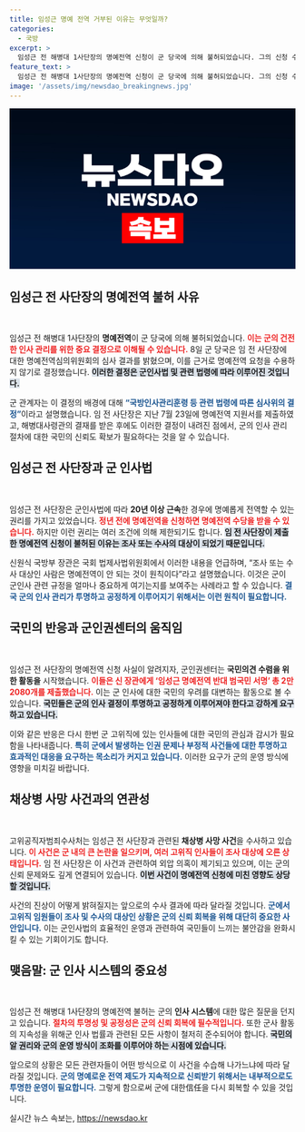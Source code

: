 ```yaml
---
title: 임성근 명예 전역 거부된 이유는 무엇일까?
categories:
  - 국방
excerpt: >
  임성근 전 해병대 1사단장의 명예전역 신청이 군 당국에 의해 불허되었습니다. 그의 신청 수용 여부에 대한 논란이 일며, 국민들의 관심이 집중되고 있습니다. 이 사건의 배경에는 외압 의혹 수사와 군 인사 규정이 얽혀 있습니다.
feature_text: >
  임성근 전 해병대 1사단장의 명예전역 신청이 군 당국에 의해 불허되었습니다. 그의 신청 수용 여부에 대한 논란이 일며, 국민들의 관심이 집중되고 있습니다. 이 사건의 배경에는 외압 의혹 수사와 군 인사 규정이 얽혀 있습니다.
image: '/assets/img/newsdao_breakingnews.jpg'
---
```


<p><img src="/assets/img/newsdao_breakingnews.jpg" alt="flaretime 속보" /></p>

<h2 data-ke-size="size26">임성근 전 사단장의 명예전역 불허 사유</h2>

<p data-ke-size="size16">&nbsp;</p>

<p>임성근 전 해병대 1사단장의 <b>명예전역</b>이 군 당국에 의해 불허되었습니다. <b><span style="color: #ee2323;">이는 군의 건전한 인사 관리를 위한 중요 결정으로 이해될 수 있습니다.</span></b> 8일 군 당국은 임 전 사단장에 대한 명예전역심의위원회의 심사 결과를 밝혔으며, 이를 근거로 명예전역 요청을 수용하지 않기로 결정했습니다. <b><span style="background-color: #21538527;">이러한 결정은 군인사법 및 관련 법령에 따라 이루어진 것입니다.</span></b></p>

<p>군 관계자는 이 결정의 배경에 대해 <b><span style="color: #1a5490;">“국방인사관리훈령 등 관련 법령에 따른 심사위의 결정”</span></b>이라고 설명했습니다. 임 전 사단장은 지난 7월 23일에 명예전역 지원서를 제출하였고, 해병대사령관의 결재를 받은 후에도 이러한 결정이 내려진 점에서, 군의 인사 관리 절차에 대한 국민의 신뢰도 확보가 필요하다는 것을 알 수 있습니다.</p>

<h2 data-ke-size="size26">임성근 전 사단장과 군 인사법</h2>

<p data-ke-size="size16">&nbsp;</p>

<p>임성근 전 사단장은 군인사법에 따라 <b>20년 이상 근속</b>한 경우에 명예롭게 전역할 수 있는 권리를 가지고 있었습니다. <b><span style="color: #ee2323;">정년 전에 명예전역을 신청하면 명예전역 수당을 받을 수 있습니다.</span></b> 하지만 이런 권리는 여러 조건에 의해 제한되기도 합니다. <b><span style="background-color: #21538527;">임 전 사단장이 제출한 명예전역 신청이 불허된 이유는 조사 또는 수사의 대상이 되었기 때문입니다.</span></b></p>

<p>신원식 국방부 장관은 국회 법제사법위원회에서 이러한 내용을 언급하며, “조사 또는 수사 대상인 사람은 명예전역이 안 되는 것이 원칙이다”라고 설명했습니다. 이것은 군이 군인사 관련 규정을 얼마나 중요하게 여기는지를 보여주는 사례라고 할 수 있습니다. <b><span style="color: #1a5490;">결국 군의 인사 관리가 투명하고 공정하게 이루어지기 위해서는 이런 원칙이 필요합니다.</span></b></p>

<h2 data-ke-size="size26">국민의 반응과 군인권센터의 움직임</h2>

<p data-ke-size="size16">&nbsp;</p>

<p>임성근 전 사단장의 명예전역 신청 사실이 알려지자, 군인권센터는 <b>국민의견 수렴을 위한 활동을</b> 시작했습니다. <b><span style="color: #ee2323;">이들은 신 장관에게 ‘임성근 명예전역 반대 범국민 서명’ 총 2만 2080개를 제출했습니다.</span></b> 이는 군 인사에 대한 국민의 우려를 대변하는 활동으로 볼 수 있습니다. <b><span style="background-color: #21538527;">국민들은 군의 인사 결정이 투명하고 공정하게 이루어져야 한다고 강하게 요구하고 있습니다.</span></b></p>

<p>이와 같은 반응은 다시 한번 군 고위직에 있는 인사들에 대한 국민의 관심과 감시가 필요함을 나타내줍니다. <b><span style="color: #1a5490;">특히 군에서 발생하는 인권 문제나 부정적 사건들에 대한 투명하고 효과적인 대응을 요구하는 목소리가 커지고 있습니다.</span></b> 이러한 요구가 군의 운영 방식에 영향을 미치길 바랍니다.</p>

<h2 data-ke-size="size26">채상병 사망 사건과의 연관성</h2>

<p data-ke-size="size16">&nbsp;</p>

<p>고위공직자범죄수사처는 임성근 전 사단장과 관련된 <b>채상병 사망 사건</b>을 수사하고 있습니다. <b><span style="color: #ee2323;">이 사건은 군 내의 큰 논란을 일으키며, 여러 고위직 인사들이 조사 대상에 오른 상태입니다.</span></b> 임 전 사단장은 이 사건과 관련하여 외압 의혹이 제기되고 있으며, 이는 군의 신뢰 문제와도 깊게 연결되어 있습니다. <b><span style="background-color: #21538527;">이번 사건이 명예전역 신청에 미친 영향도 상당할 것입니다.</span></b></p>

<p>사건의 진상이 어떻게 밝혀질지는 앞으로의 수사 결과에 따라 달라질 것입니다. <b><span style="color: #1a5490;">군에서 고위직 임원들이 조사 및 수사의 대상인 상황은 군의 신뢰 회복을 위해 대단히 중요한 사안입니다.</span></b> 이는 군인사법의 효율적인 운영과 관련하여 국민들이 느끼는 불안감을 완화시킬 수 있는 기회이기도 합니다.</p>

<h2 data-ke-size="size26">맺음말: 군 인사 시스템의 중요성</h2>

<p data-ke-size="size16">&nbsp;</p>

<p>임성근 전 해병대 1사단장의 명예전역 불허는 군의 <b>인사 시스템</b>에 대한 많은 질문을 던지고 있습니다. <b><span style="color: #ee2323;">절차의 투명성 및 공정성은 군의 신뢰 회복에 필수적입니다.</span></b> 또한 군사 활동의 지속성을 위해군 인사 법률과 관련된 모든 사항이 철저히 준수되어야 합니다. <b><span style="background-color: #21538527;">국민의 알 권리와 군의 운영 방식이 조화를 이루어야 하는 시점에 있습니다.</span></b></p>

<p>앞으로의 상황은 모든 관련자들이 어떤 방식으로 이 사건을 수습해 나가느냐에 따라 달라질 것입니다. <b><span style="color: #1a5490;">군의 명예로운 전역 제도가 지속적으로 신뢰받기 위해서는 내부적으로도 투명한 운영이 필요합니다.</span></b> 그렇게 함으로써 군에 대한信任을 다시 회복할 수 있을 것입니다.</p>
실시간 뉴스 속보는, <a href="https://newsdao.kr" rel="dofollow">https://newsdao.kr</a>


